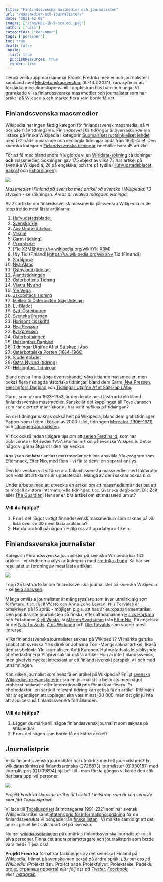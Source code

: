 ```yaml
---
title: "Finlandssvenska massmedier och journalister"
url: "/massmedier-och-journalister/"
date: "2021-02-08"
images: ["/img/HBL-16-9-scaled.jpeg"]
author: ['Lina']
categories: ['Personer']
tags: ['personer']
toc: true
draft: false
_build:
  list: true
  publishResources: true
  render: true
---
```


Denna vecka uppmärksammar Projekt Fredrika medier och journalister i samband med [Mediekunskapsveckan](https://www.mediataitoviikko.fi/pa-svenska/) (8.-14.2.2021), vars syfte är att förstärka mediakunskapens roll i uppfostran hos barn och unga. Vi granskade vilka finlandssvenska massmedier och journalister som har artikel på Wikipedia och märkte flera som borde få det. 

## Finlandssvenska massmedier

Wikipedia har ingen färdig kategori för finlandssvensk massmedia, så vi började från tidningarna. Finlandssvenska tidningar är överraskande bra listade på finska Wikipedia i kategorin [Suomalaiset ruotsinkieliset lehdet](https://fi.wikipedia.org/wiki/Luokka:Suomalaiset_ruotsinkieliset_lehdet) med 172 både nuvarande och nedlagda tidningar ända från 1800-talet. Den svenska kategorin [Finlandssvenska tidningar](https://sv.wikipedia.org/wiki/Kategori:Finlandssvenska_tidningar) innehåller bara 45 artiklar. 

För att få med bland andra Yle gjorde vi en [Wikidata-sökning](https://query.wikidata.org/#SELECT%20DISTINCT%20%3Fitem%20%3FitemLabel%20%3Fdescsv%20%3Fdescfi%20%3Fverketsspr%C3%A5kLabel%20%3Fupph%C3%B6rtLabel%20%3Fsv_title%20%3Ffi_title%20%3Fen_title%0A%0AWHERE%20%7B%0A%20%20%23%20massmedia%20eller%20tidning%0A%20%20VALUES%20%3Fformat%20%7Bwd%3AQ11033%20wd%3AQ1002697%7D.%0A%20%20%0A%20%20%23%20land%20eller%20ursprungsland%20Finland%0A%20%20%7B%3Fitem%20wdt%3AP31%2Fwdt%3AP279%2a%20%3Fformat.%20%3Fitem%20wdt%3AP495%20wd%3AQ33.%7D%0A%20%20UNION%20%7B%3Fitem%20wdt%3AP31%2Fwdt%3AP279%2a%20%3Fformat.%20%3Fitem%20wdt%3AP17%20%20wd%3AQ33.%7D%0A%0A%20%20%23%20verkets%20spr%C3%A5k%20svenska%0A%20%20VALUES%20%3Fverketsspr%C3%A5k%20%7Bwd%3AQ9027%7D.%0A%20%20%3Fitem%20wdt%3AP407%20%3Fverketsspr%C3%A5k.%20%0A%20%20%0A%20%20%23%20upph%C3%B6rt%0A%20%20OPTIONAL%20%7B%3Fitem%20wdt%3AP576%20%3Fupph%C3%B6rt.%7D%0A%20%20%0A%20%20%23%20wikidata%20beskrivning%0A%20%20OPTIONAL%7B%3Fitem%20schema%3Adescription%20%3Fdescsv%20.%20FILTER%28lang%28%3Fdescsv%29%3D%27sv%27%29%20%7D%0A%20%20OPTIONAL%7B%3Fitem%20schema%3Adescription%20%3Fdescfi%20.%20FILTER%28lang%28%3Fdescfi%29%3D%27fi%27%29%20%7D%0A%0A%20%20%23%20wipedia%20artikelnamn%0A%20%20OPTIONAL%7B%20%3Fwpsv%20schema%3Aabout%20%3Fitem%20.%20%3Fwpsv%20schema%3AisPartOf%20%3Chttps%3A%2F%2Fsv.wikipedia.org%2F%3E%3Bschema%3Aname%20%3Fsv_title.%7D%0A%20%20OPTIONAL%7B%20%3Fwpfi%20schema%3Aabout%20%3Fitem%20.%20%3Fwpfi%20schema%3AisPartOf%20%3Chttps%3A%2F%2Ffi.wikipedia.org%2F%3E%3Bschema%3Aname%20%3Ffi_title.%7D%0A%20%20OPTIONAL%7B%20%3Fwpen%20schema%3Aabout%20%3Fitem%20.%20%3Fwpen%20schema%3AisPartOf%20%3Chttps%3A%2F%2Fen.wikipedia.org%2F%3E%3Bschema%3Aname%20%3Fen_title.%7D%0A%0A%20%20SERVICE%20wikibase%3Alabel%20%7B%20bd%3AserviceParam%20wikibase%3Alanguage%20%22sv%22.%20%7D%0A%7D%0A%0AORDER%20BY%20%3FitemLabel%0A%0A) på tidningar **och** massmedier. Sökningen gav 175 objekt av vilka 73 har artikel på svenska Wikipedia, 20 på engelska, och tre på tyska ([Hufvudstadsbladet](https://sv.wikipedia.org/wiki/Hufvudstadsbladet), [Vakna!](https://sv.wikipedia.org/wiki/Vakna!) och [Enhörningen](https://sv.wikipedia.org/wiki/Enh%C3%B6rningen_(tidskrift))).

![](/2021/02/image-1024x345.png)

_Massmedier i Finland på svenska med artikel på svenska i Wikipedia: 73 stycken -_ [se sökningen](https://query.wikidata.org/#SELECT%20DISTINCT%20%3Fitem%20%3FitemLabel%20%3Fdescsv%20%3Fdescfi%20%3Fverketsspr%C3%A5kLabel%20%3Fupph%C3%B6rtLabel%20%3Fsv_title%20%3Ffi_title%20%3Fen_title%0A%0AWHERE%20%7B%0A%20%20%23%20massmedia%20eller%20tidning%0A%20%20VALUES%20%3Fformat%20%7Bwd%3AQ11033%20wd%3AQ1002697%7D.%0A%20%20%0A%20%20%23%20land%20eller%20ursprungsland%20Finland%0A%20%20%7B%3Fitem%20wdt%3AP31%2Fwdt%3AP279%2a%20%3Fformat.%20%3Fitem%20wdt%3AP495%20wd%3AQ33.%7D%0A%20%20UNION%20%7B%3Fitem%20wdt%3AP31%2Fwdt%3AP279%2a%20%3Fformat.%20%3Fitem%20wdt%3AP17%20%20wd%3AQ33.%7D%0A%0A%20%20%23%20verkets%20spr%C3%A5k%20svenska%0A%20%20VALUES%20%3Fverketsspr%C3%A5k%20%7Bwd%3AQ9027%7D.%0A%20%20%3Fitem%20wdt%3AP407%20%3Fverketsspr%C3%A5k.%20%0A%20%20%0A%20%20%23%20upph%C3%B6rt%0A%20%20OPTIONAL%20%7B%3Fitem%20wdt%3AP576%20%3Fupph%C3%B6rt.%7D%0A%20%20%0A%20%20%23%20wikidata%20beskrivning%0A%20%20OPTIONAL%7B%3Fitem%20schema%3Adescription%20%3Fdescsv%20.%20FILTER%28lang%28%3Fdescsv%29%3D%27sv%27%29%20%7D%0A%20%20OPTIONAL%7B%3Fitem%20schema%3Adescription%20%3Fdescfi%20.%20FILTER%28lang%28%3Fdescfi%29%3D%27fi%27%29%20%7D%0A%0A%20%20%23%20wipedia%20artikelnamn%0A%20%20OPTIONAL%7B%20%3Fwpsv%20schema%3Aabout%20%3Fitem%20.%20%3Fwpsv%20schema%3AisPartOf%20%3Chttps%3A%2F%2Fsv.wikipedia.org%2F%3E%3Bschema%3Aname%20%3Fsv_title.%7D%0A%20%20OPTIONAL%7B%20%3Fwpfi%20schema%3Aabout%20%3Fitem%20.%20%3Fwpfi%20schema%3AisPartOf%20%3Chttps%3A%2F%2Ffi.wikipedia.org%2F%3E%3Bschema%3Aname%20%3Ffi_title.%7D%0A%20%20OPTIONAL%7B%20%3Fwpen%20schema%3Aabout%20%3Fitem%20.%20%3Fwpen%20schema%3AisPartOf%20%3Chttps%3A%2F%2Fen.wikipedia.org%2F%3E%3Bschema%3Aname%20%3Fen_title.%7D%0A%0A%20%20SERVICE%20wikibase%3Alabel%20%7B%20bd%3AserviceParam%20wikibase%3Alanguage%20%22sv%22.%20%7D%0A%7D%0A%0AORDER%20BY%20%3FitemLabel%0A%0A)_. Arean är relativa mängden visninga._

Av 73 artiklar om finlandssvensk massmedia på svenska Wikipedia är de topp trettio mest lästa artiklarna:

1.  [Hufvudstadsbladet ](https://sv.wikipedia.org/wiki/Hufvudstadsbladet)
2.  [Svenska Yle](https://sv.wikipedia.org/wiki/Svenska_Yle)
3.  [Åbo Underrättelser ](https://sv.wikipedia.org/wiki/%C3%85bo_Underr%C3%A4ttelser)
4.  [Vakna!](https://sv.wikipedia.org/wiki/Vakna!)
5.  [Garm (tidning) ](https://sv.wikipedia.org/wiki/Garm_(tidskrift))
6.  [Vasabladet](https://sv.wikipedia.org/wiki/Vasabladet)
7.  [Yle X3M](https://sv.wikipedia.org/wiki/Yle X3M)
8.  [Ny Tid (Finland)](https://sv.wikipedia.org/wiki/Ny Tid (Finland))
9.  [Språkbruk](https://sv.wikipedia.org/wiki/Spr%C3%A5kbruk)
10.  [Nya Åland](https://sv.wikipedia.org/wiki/Nya_Åland)
11.  [Östnyland (tidning)](https://sv.wikipedia.org/wiki/%C3%96stnyland_(tidning))
12.  [Ålandstidningen](https://sv.wikipedia.org/wiki/%C3%85landstidningen)
13.  [Österbottens Tidning](https://sv.wikipedia.org/wiki/%C3%96sterbottens_Tidning)
14.  [Västra Nyland](https://sv.wikipedia.org/wiki/V%C3%A4stra_Nyland)
15.  [Yle Vega](https://sv.wikipedia.org/wiki/Yle_Vega)
16.  [Jakobstads Tidning](https://sv.wikipedia.org/wiki/Jakobstads_Tidning)
17.  [Mellersta Österbotten (dagstidning)](https://sv.wikipedia.org/wiki/Mellersta_%C3%96sterbotten_(dagstidning))
18.  [LL-Bladet](https://sv.wikipedia.org/wiki/LL-Bladet)
19.  [Syd-Österbotten](https://sv.wikipedia.org/wiki/Syd-%C3%96sterbotten)
20.  [Svenska Pressen](https://sv.wikipedia.org/wiki/Svenska_Pressen)
21.  [Horisont (tidskrift)](https://sv.wikipedia.org/wiki/Horisont_(tidskrift))
22.  [Nya Pressen](https://sv.wikipedia.org/wiki/Nya_Pressen)
23.  [Kyrkpressen](https://sv.wikipedia.org/wiki/Kyrkpressen)
24.  [Österbottningen](https://sv.wikipedia.org/wiki/%C3%96sterbottningen)
25.  [Helsingfors Dagblad](https://sv.wikipedia.org/wiki/Helsingfors_Dagblad)
26.  [Tidningar Utgifne Af et Sällskap i Åbo](https://sv.wikipedia.org/wiki/Tidningar_Utgifne_Af_et_S%C3%A4llskap_i_%C3%85bo)
27.  [Österbottniska Posten (1884–1968)](https://sv.wikipedia.org/wiki/%C3%96sterbottniska_Posten_(1884%E2%80%931968))
28.  [Studentbladet](https://sv.wikipedia.org/wiki/Studentbladet)
29.  [Östra Nyland (tidning)](https://sv.wikipedia.org/wiki/%C3%96stra_Nyland_(tidning))
30.  [Helsingfors Tidningar](https://sv.wikipedia.org/wiki/Helsingfors_Tidningar)

Bland dessa finns (föga överraskande) våra ledande massmedier, men också flera nedlagda historiska tidningar, bland dem Garm, [Nya Pressen](https://sv.wikipedia.org/wiki/Nya_Pressen), [Helsingfors Dagblad](https://sv.wikipedia.org/wiki/Helsingfors_Dagblad) och [Tidningar Utgifne Af et Sällskap i Åbo](https://sv.wikipedia.org/wiki/Tidningar_Utgifne_Af_et_S%C3%A4llskap_i_%C3%85bo).

Garm, som utkom 1923–1953, är den femte mest lästa artikeln bland finlandssvenska massmedier. Kanske är det kopplingen till Tove Jansson som har gjort att människor nu har varit nyfikna på tidningen?

En del tidningar saknas också helt på Wikipedia, bland dem gratistidningen Papper som utkom i början av 2000-talet, tidningen [Mercator (1906–1971)](https://fi.wikipedia.org/wiki/Mercator_(lehti)) och [tidningen Journalisten](https://fi.wikipedia.org/wiki/Journalisti_(lehti)).

Vi fick också redan tidigare tips om att [serien Ferd'nand](https://fi.wikipedia.org/wiki/Ferd%E2%80%99nand), som har publicerats i Hbl sedan 1937, inte har artikel på svenska Wikipedia. Det är något vi gärna åtgärdar den här veckan.

Analysen omfattar endast massmedier och inte enskilda Yle-program som Eftersnack, Efter Nio, med flera - vi får ta dem i en separat analys.

Den här veckan vill vi förse alla finlandssvenska massmedier med faktarutor och kolla att artiklarna är uppdaterade. Många av dem saknar också bild.

Under arbetet med att utveckla en artikel om ett massmedium är det bra att ta modell av stora internationella tidningar, t.ex. [Svenska dagbladet](https://sv.wikipedia.org/wiki/Svenska_Dagbladet), [Die Zeit](https://de.wikipedia.org/wiki/Die_Zeit) eller [The Guardian](https://de.wikipedia.org/wiki/The_Guardian). Hur ser en bra artikel om ett massmedium ut?

### Vill du hjälpa?

1.  Finns det något viktigt finlandssvensk massmedium som saknas på vår lista över de 30 mest lästa artiklarna?
2.  Har du bra koll på någon ? Hjälp oss att uppdatera artikeln.

## Finlandssvenska journalister

Kategorin Finlandssvenska journalister på svenska Wikipedia har 142 artiklar - vi körde en analys av kategorin med [Fredrikas Lupp](https://projektfredrika.fi/fredrikas-lupp/). Så här ser resultatet ut i ordning av mest lästa artiklar: 

![](/2021/02/massmedier-och-journalister-02.jpg)

Topp 25 lästa artiklar om finlandssvenska journalister på svenska Wikipedia - se [hela analysen](https://wiki.projektfredrika.fi/Finlandssvenska_journalister).

Många omlästa journalister är mångsysslare som även utmärkt sig som författare, t.ex. [Kjell Westö](https://sv.wikipedia.org/wiki/Kjell_West%C3%B6) och [Anna-Lena Laurén](https://sv.wikipedia.org/wiki/Anna-Lena_Laur%C3%A9n). [Nils Torvalds](https://sv.wikipedia.org/wiki/Nils_Torvalds) är omskriven på 15 språk - möjligen p.g.a. att han är europaparlamentariker. Den populäraste journalisten på finska, efter affärsmannen [Hjallis Harkimo](https://sv.wikipedia.org/wiki/Hjallis_Harkimo) och författaren [Kjell Westö](https://sv.wikipedia.org/wiki/Kjell_West%C3%B6), är [Mårten Svartström](https://sv.wikipedia.org/wiki/M%C3%A5rten_Svartstr%C3%B6m) från [Efter Nio](https://sv.wikipedia.org/wiki/Efter_Nio). På engelska är det [Nils Torvalds](https://sv.wikipedia.org/wiki/Nils_Torvalds), [Atos Wirtanen](https://sv.wikipedia.org/wiki/Atos_Wirtanen) och [Ole Torvalds](https://sv.wikipedia.org/wiki/Ole_Torvalds) som väcker mest intresse.

Vilka finlandssvenska journalister saknas på Wikipedia? Vi märkte ganska snabbt att svenska Yles direktör Johanna Törn-Mangs saknar artikel, likaså den prisbelönta Yle-journalisten Antti Kuronen. Hufvustadsbladets blivande chefredaktör Erja Yläjärvi saknar också artikel. Hon är inte finlandssvensk, men givetvis mycket intressant ur ett finlandssvenskt perspektiv i och med utnämningen.

Kan vilken journalist som helst få en artikel på Wikipedia? Enligt [svenska Wikipedias relevanskriterier](https://sv.wikipedia.org/wiki/Wikipedia:Relevanskriterier) ska en journalist ha belönats med något etablerat nationellt eller internationellt pris för att kvalificera. En chefredaktör i en särskilt relevant tidning kan också få en artikel. Riktlinjen här är egentligen att upplagan ska vara minst 100 000, men det går ju inte att applicera på finlandssvenska förhållanden.

### Vill du hjälpa?

1.  Lägger du märke till någon finlandssvensk journalist som saknas på Wikipedia?
2.  Finns det någon som borde få en bättre artikel?

## Journalistpris

Vilka finlandssvenska journalister har utmärkts med ett journalistpris? En wikidatasökning på finlandssvenska (Q726673) journalister (Q1930187) med journalistpris (Q1709894) hjälper till - men första gången vi körde den dök det bara upp två personer. 

![](/2021/02/massmedier-och-journalister-01.jpg)

_Projekt Fredrika skapade artikel åt Liselott Lindström som är den senaste som fått Topeliuspriset._

Vi lade till [Topeliuspriset](https://sv.wikipedia.org/wiki/Topeliuspriset) åt mottagarna 1991-2021 som har svensk Wikipediaartikel samt [Statens pris för informationsspridning](https://www.wikidata.org/wiki/Q11897474) för de finlandssvenskar vi bongade från [finska listan](https://fi.wikipedia.org/wiki/Tiedonjulkistamisen_valtionpalkinto).  Vi märkte samtidigt att det anrika priset helt saknar artikel på svenska.

Nu ger [wikidatasökningen](https://query.wikidata.org/#%23%20finlandssvenska%20%28Q726673%29%20journalister%20%28Q1930187%29%20eller%20dess%20underklass%20med%20journalistpris%20%28Q1709894%29%0ASELECT%20DISTINCT%20%3Fperson%20%3FpersonLabel%20%3FpersonDescription%20%0A%20%20%28GROUP_CONCAT%28DISTINCT%20%3Flife%3BSEPARATOR%3D%22%2C%20%22%29%20AS%20%3Flevands%C3%A5r%29%20%0A%20%20%28GROUP_CONCAT%28DISTINCT%20%3Fp106label%3BSEPARATOR%3D%22%2C%20%22%29%20AS%20%3Foccupations%29%20%0A%20%20%28GROUP_CONCAT%28DISTINCT%20%3Fp166label%3BSEPARATOR%3D%22%2C%20%22%29%20AS%20%3Flitteraturpris%29%20%0A%0A%20%20%28GROUP_CONCAT%28DISTINCT%20%3Fwpsv_title%3BSEPARATOR%3D%22%2C%20%22%29%20AS%20%3Fsv_title%29%20%0A%20%20%28GROUP_CONCAT%28DISTINCT%20%3Fwpfi_title%3BSEPARATOR%3D%22%2C%20%22%29%20AS%20%3Ffi_title%29%20%0A%20%20%28GROUP_CONCAT%28DISTINCT%20%3Fwpen_title%3BSEPARATOR%3D%22%2C%20%22%29%20AS%20%3Fen_title%29%20%0A%20%20%28GROUP_CONCAT%28DISTINCT%20%3Fwpru_title%3BSEPARATOR%3D%22%2C%20%22%29%20AS%20%3Fru_title%29%20%0AWHERE%20%0A%7B%0A%20%20hint%3AQuery%20hint%3Aoptimizer%20%22None%22%20.%0A%23%20%20finlandssvenska%20Q726673%0A%20%20%3Fperson%20wdt%3AP172%20wd%3AQ726673%3B%20%0A%20%20%20%20%20%20%20%20wdt%3AP106%20%3Fp106.%20%0A%23%20%20journalist%20Q1930187%0A%20%20%3Fp106%20wdt%3AP279%2a%20wd%3AQ1930187.%20%3Fp106%20rdfs%3Alabel%20%3Fp106label%20.%20FILTER%28lang%28%3Fp106label%29%3D%27sv%27%29%0A%23%20%20journalistpris%20Q1709894%0A%20%20%3Fperson%20wdt%3AP166%20%3Fp166%20.%20%3Fp166%20wdt%3AP31%2Fwdt%3AP279%2a%20wd%3AQ1709894.%20%3Fp166%20rdfs%3Alabel%20%3Fp166label%20.%20FILTER%28lang%28%3Fp166label%29%3D%27sv%27%29%0A%20%20OPTIONAL%20%7B%20%3Fperson%20wdt%3AP569%20%3Fp569%20.%20%7D%0A%20%20OPTIONAL%20%7B%20%3Fperson%20wdt%3AP570%20%3Fp570%20.%20%7D%0A%20%20BIND%28CONCAT%28SUBSTR%28STR%28COALESCE%28%3Fp569%2C%22%22%29%29%2C1%2C4%29%2C%22-%22%2CSUBSTR%28STR%28COALESCE%28%3Fp570%2C%22%22%29%29%2C1%2C4%29%29%20AS%20%3Flife%29%0A%20%20OPTIONAL%20%7B%20%3Fperson%20wdt%3AP19%20%3Fp19%20.%20%3Fp19%20rdfs%3Alabel%20%3Fp19label%20.%20FILTER%28lang%28%3Fp19label%29%3D%27sv%27%29%20%7D%0A%20%20%0A%20%20OPTIONAL%20%7B%20%3Fwpsv%20schema%3Aabout%20%3Fperson%20.%20%3Fwpsv%20schema%3AisPartOf%20%3Chttps%3A%2F%2Fsv.wikipedia.org%2F%3E%3Bschema%3Aname%20%3Fwpsv_title.%7D%0A%20%20OPTIONAL%20%7B%20%3Fwpfi%20schema%3Aabout%20%3Fperson%20.%20%3Fwpfi%20schema%3AisPartOf%20%3Chttps%3A%2F%2Ffi.wikipedia.org%2F%3E%3Bschema%3Aname%20%3Fwpfi_title.%7D%0A%20%20OPTIONAL%20%7B%20%3Fwpen%20schema%3Aabout%20%3Fperson%20.%20%3Fwpen%20schema%3AisPartOf%20%3Chttps%3A%2F%2Fen.wikipedia.org%2F%3E%3Bschema%3Aname%20%3Fwpen_title.%7D%0A%20%20OPTIONAL%20%7B%20%3Fwpru%20schema%3Aabout%20%3Fperson%20.%20%3Fwpru%20schema%3AisPartOf%20%3Chttps%3A%2F%2Fru.wikipedia.org%2F%3E%3Bschema%3Aname%20%3Fwpru_title.%7D%0A%20%20%0A%20%20SERVICE%20wikibase%3Alabel%20%7B%20bd%3AserviceParam%20wikibase%3Alanguage%20%22sv%2Cfi%2Cen%22.%20%7D%0A%7DGROUP%20BY%20%3Fperson%20%3FpersonLabel%20%3FpersonDescription%20%0AORDER%20BY%20%3FpersonLabel%20) på utmärkta finlandssvenska journalister totalt elva personer. Finns det andra prismottagare och journalistpris som borde vara med? Tipsa oss! 

**Projekt Fredrika** förbättrar täckningen av det svenska i Finland på Wikipedia, främst på svenska men också på andra språk. _Läs om oss på Wikipedia (_[Projektsidan](https://sv.wikipedia.org/wiki/Wikipedia:Projekt_Fredrika), [Project page](https://en.wikipedia.org/wiki/Wikipedia:Projekt_Fredrika), [Projektisivut](https://fi.wikipedia.org/wiki/Wikipedia:Projekt_Fredrika), [Projektseite](https://de.wikipedia.org/wiki/Wikipedia:Projekt_Fredrika), [Page du projet](https://fr.wikipedia.org/wiki/Wikipedia:Projekt_Fredrika), [страница проекта](https://ru.wikipedia.org/wiki/Wikipedia:Projekt_Fredrika)) _eller följ oss på [Twitter](https://twitter.com/projektfredrika), [Facebook](https://www.facebook.com/projektfredrika/), eller [Instagram](http://instagram.com/projektfredrika)._